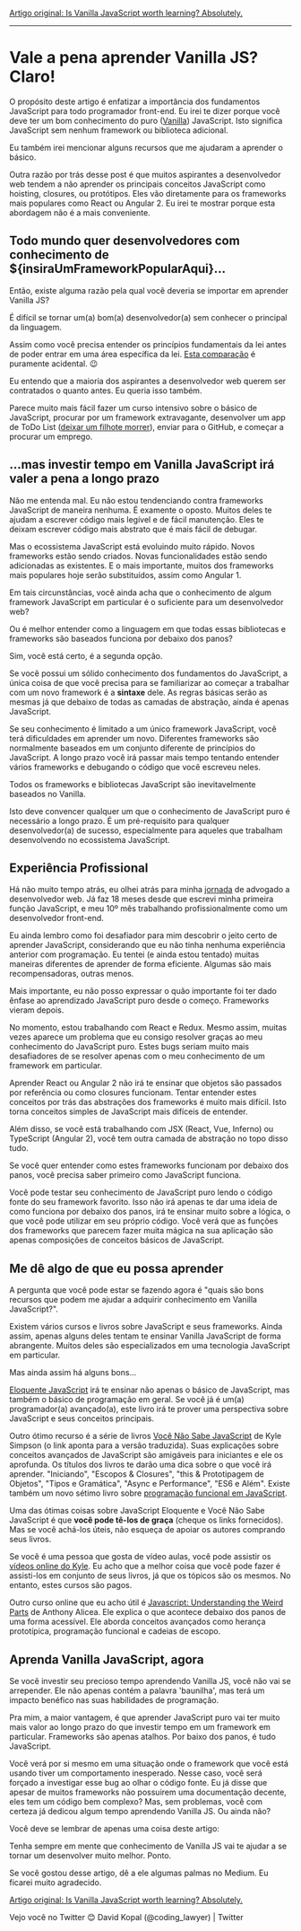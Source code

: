 [Artigo original: Is Vanilla JavaScript worth learning? Absolutely.](https://medium.freecodecamp.org/is-vanilla-javascript-worth-learning-absolutely-c2c67140ac34)

---


# Vale a pena aprender Vanilla JS? Claro!

O propósito deste artigo é enfatizar a importância dos fundamentos JavaScript para todo programador front-end. Eu irei te dizer porque você deve ter um bom conhecimento do puro ([Vanilla](https://en.wikipedia.org/wiki/Vanilla_software)) JavaScript. Isto significa JavaScript sem nenhum framework ou biblioteca adicional.

Eu também irei mencionar alguns recursos que me ajudaram a aprender o básico.

Outra razão por trás desse post é que muitos aspirantes a desenvolvedor web tendem a não aprender os principais conceitos JavaScript como hoisting, closures, ou protótipos. Eles vão diretamente para os frameworks mais populares como React ou Angular 2. Eu irei te mostrar porque esta abordagem não é a mais conveniente.

## Todo mundo quer desenvolvedores com conhecimento de ${insiraUmFrameworkPopularAqui}...

Então, existe alguma razão pela qual você deveria se importar em aprender Vanilla JS?

É difícil se tornar um(a) bom(a) desenvolvedor(a) sem conhecer o principal da linguagem.

Assim como você precisa entender os princípios fundamentais da lei antes de poder entrar em uma área específica da lei. [Esta comparação](https://ideas.ataccama.com/i-stopped-being-a-lawyer-became-a-developer-and-its-awesome-5311e8d74882) é puramente acidental. 😉

Eu entendo que a maioria dos aspirantes a desenvolvedor web querem ser contratados o quanto antes. Eu queria isso também.

Parece muito mais fácil fazer um curso intensivo sobre o básico de JavaScript, procurar por um framework extravagante, desenvolver um app de ToDo List ([deixar um filhote morrer](https://medium.freecodecamp.org/every-time-you-build-a-to-do-list-app-a-puppy-dies-505b54637a5d)), enviar para o GitHub, e começar a procurar um emprego.

## ...mas investir tempo em Vanilla JavaScript irá valer a pena a longo prazo

Não me entenda mal. Eu não estou tendenciando contra frameworks JavaScript de maneira nenhuma. É examente o oposto. Muitos deles te ajudam a escrever código mais legível e de fácil manutenção. Eles te deixam escrever código mais abstrato que é mais fácil de debugar.

Mas o ecossistema JavaScript está evoluindo muito rápido. Novos frameworks estão sendo criados. Novas funcionalidades estão sendo adicionadas as existentes. E o mais importante, muitos dos frameworks mais populares hoje serão substituídos, assim como Angular 1.

Em tais circunstâncias, você ainda acha que o conhecimento de algum framework JavaScript em particular é o suficiente para um desenvolvedor web?

Ou é melhor entender como a linguagem em que todas essas bibliotecas e frameworks são baseados funciona por debaixo dos panos?

Sim, você está certo, é a segunda opção.

Se você possui um sólido conhecimento dos fundamentos do JavaScript, a única coisa de que você precisa para se familiarizar ao começar a trabalhar com um novo framework é a **sintaxe** dele. As regras básicas serão as mesmas já que debaixo de todas as camadas de abstração, ainda é apenas JavaScript.

Se seu conhecimento é limitado a um único framework JavaScript, você terá dificuldades em aprender um novo. Diferentes frameworks são normalmente baseados em um conjunto diferente de princípios do JavaScript. A longo prazo você irá passar mais tempo tentando entender vários frameworks e debugando o código que você escreveu neles.

Todos os frameworks e bibliotecas JavaScript são inevitavelmente baseados no Vanilla.

Isto deve convencer qualquer um que o conhecimento de JavaScript puro é necessário a longo prazo. É um pré-requisito para qualquer desenvolvedor(a) de sucesso, especialmente para aqueles que trabalham desenvolvendo no ecossistema JavaScript.

## Experiência Profissional

Há não muito tempo atrás, eu olhei atrás para minha [jornada](https://ideas.ataccama.com/i-stopped-being-a-lawyer-became-a-developer-and-its-awesome-5311e8d74882#.v3xurb9v5) de advogado a desenvolvedor web. Já faz 18 meses desde que escrevi minha primeira função JavaScript, e meu 10º mês trabalhando profissionalmente como um desenvolvedor front-end.

Eu ainda lembro como foi desafiador para mim descobrir o jeito certo de aprender JavaScript, considerando que eu não tinha nenhuma experiência anterior com programação. Eu tentei (e ainda estou tentado) muitas maneiras diferentes de aprender de forma eficiente. Algumas são mais recompensadoras, outras menos.

Mais importante, eu não posso expressar o quão importante foi ter dado ênfase ao aprendizado JavaScript puro desde o começo. Frameworks vieram depois.

No momento, estou trabalhando com React e Redux. Mesmo assim, muitas vezes aparece um problema que eu consigo resolver graças ao meu conhecimento do JavaScript puro. Estes bugs seriam muito mais desafiadores de se resolver apenas com o meu conhecimento de um framework em particular.

Aprender React ou Angular 2 não irá te ensinar que objetos são passados por referência ou como closures funcionam. Tentar entender estes conceitos por trás das abstrações dos frameworks é muito mais difícil. Isto torna conceitos simples de JavaScript mais difíceis de entender.

Além disso, se você está trabalhando com JSX (React, Vue, Inferno) ou TypeScript (Angular 2), você tem outra camada de abstração no topo disso tudo.

Se você quer entender como estes frameworks funcionam por debaixo dos panos, você precisa saber primeiro como JavaScript funciona.

Você pode testar seu conhecimento de JavaScript puro lendo o código fonte do seu framework favorito. Isso não irá apenas te dar uma ideia de como funciona por debaixo dos panos, irá te ensinar muito sobre a lógica, o que você pode utilizar em seu próprio código. Você verá que as funções dos frameworks que parecem fazer muita mágica na sua aplicação são apenas composições de conceitos básicos de JavaScript.

## Me dê algo de que eu possa aprender

A pergunta que você pode estar se fazendo agora é "quais são bons recursos que podem me ajudar a adquirir conhecimento em Vanilla JavaScript?".

Existem vários cursos e livros sobre JavaScript e seus frameworks. Ainda assim, apenas alguns deles tentam te ensinar Vanilla JavaScript de forma abrangente. Muitos deles são especializados em uma tecnologia JavaScript em particular.

Mas ainda assim há alguns bons...

[Eloquente JavaScript](http://braziljs.github.io/eloquente-javascript/) irá te ensinar não apenas o básico de JavaScript, mas também o básico de programação em geral. Se você já é um(a) programador(a) avançado(a), este livro irá te prover uma perspectiva sobre JavaScript e seus conceitos principais.

Outro ótimo recurso é a série de livros [Você Não Sabe JavaScript](https://github.com/cezaraugusto/You-Dont-Know-JS) de Kyle Simpson (o link aponta para a versão traduzida). Suas explicações sobre conceitos avançados de JavaScript são amigáveis para iniciantes e ele os aprofunda. Os títulos dos livros te darão uma dica sobre o que você irá aprender. "Iniciando", "Escopos & Closures", "this & Prototipagem de Objetos", "Tipos e Gramática", "Async e Performance", "ES6 e Além". Existe também um novo sétimo livro sobre [programação funcional em JavaScript](https://github.com/getify/Functional-Light-JS).

Uma das ótimas coisas sobre JavaScript Eloquente e Você Não Sabe JavaScript é que **você pode tê-los de graça** (cheque os links fornecidos). Mas se você achá-los úteis, não esqueça de apoiar os autores comprando seus livros.

Se você é uma pessoa que gosta de vídeo aulas, você pode assistir os [vídeos online do Kyle](https://frontendmasters.com/kyle-simpson/). Eu acho que a melhor coisa que você pode fazer é assisti-los em conjunto de seus livros, já que os tópicos são os mesmos. No entanto, estes cursos são pagos.

Outro curso online que eu acho útil é [Javascript: Understanding the Weird Parts](https://www.udemy.com/understand-javascript/) de Anthony Alicea. Ele explica o que acontece debaixo dos panos de uma forma acessível. Ele aborda conceitos avançados como herança prototípica, programação funcional e cadeias de escopo.

## Aprenda Vanilla JavaScript, agora

Se você investir seu precioso tempo aprendendo Vanilla JS, você não vai se arrepender. Ele não apenas contém a palavra 'baunilha', mas terá um impacto benéfico nas suas habilidades de programação.

Pra mim, a maior vantagem, é que aprender JavaScript puro vai ter muito mais valor ao longo prazo do que investir tempo em um framework em particular. Frameworks são apenas atalhos.
Por baixo dos panos, é tudo JavaScript.

Você verá por si mesmo em uma situação onde o framework que você está usando tiver um comportamento inesperado. Nesse caso, você será forçado a investigar esse bug ao olhar o código fonte. Eu já disse que apesar de muitos frameworks não possuirem uma documentação decente, eles tem um código bem complexo? Mas, sem problemas, você com certeza já dedicou algum tempo aprendendo Vanilla JS. Ou ainda não?

Você deve se lembrar de apenas uma coisa deste artigo:

Tenha sempre em mente que conhecimento de Vanilla JS vai te ajudar a se tornar um desenvolver muito melhor. Ponto.

Se você gostou desse artigo, dê a ele algumas palmas no Medium. Eu ficarei muito agradecido.

[Artigo original: Is Vanilla JavaScript worth learning? Absolutely.](https://medium.freecodecamp.org/is-vanilla-javascript-worth-learning-absolutely-c2c67140ac34)

Vejo você no Twitter 😊
David Kopal (@coding_lawyer) | Twitter
